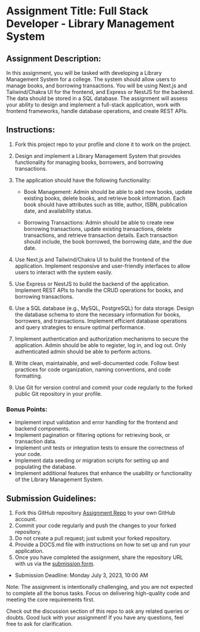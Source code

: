# Assignment Title: Full Stack Developer - Library Management System

## Assignment Description:

In this assignment, you will be tasked with developing a Library Management System for a college. The system should allow users to manage books, and borrowing transactions. You will be using Next.js and Tailwind/Chakra UI for the frontend, and Express or NestJS for the backend. The data should be stored in a SQL database. The assignment will assess your ability to design and implement a full-stack application, work with frontend frameworks, handle database operations, and create REST APIs.

## Instructions:

1. Fork this project repo to your profile and clone it to work on the project.

2. Design and implement a Library Management System that provides functionality for managing books, borrowers, and borrowing transactions.

3. The application should have the following functionality:

   - Book Management: Admin should be able to add new books, update existing books, delete books, and retrieve book information. Each book should have attributes such as title, author, ISBN, publication date, and availability status.

   - Borrowing Transactions: Admin should be able to create new borrowing transactions, update existing transactions, delete transactions, and retrieve transaction details. Each transaction should include, the book borrowed, the borrowing date, and the due date.

4. Use Next.js and Tailwind/Chakra UI to build the frontend of the application. Implement responsive and user-friendly interfaces to allow users to interact with the system easily.

5. Use Express or NestJS to build the backend of the application. Implement REST APIs to handle the CRUD operations for books, and borrowing transactions.

6. Use a SQL database (e.g., MySQL, PostgreSQL) for data storage. Design the database schema to store the necessary information for books, borrowers, and transactions. Implement efficient database operations and query strategies to ensure optimal performance.

7. Implement authentication and authorization mechanisms to secure the application. Admin should be able to register, log in, and log out. Only authenticated admin should be able to perform actions.

8. Write clean, maintainable, and well-documented code. Follow best practices for code organization, naming conventions, and code formatting.

9. Use Git for version control and commit your code regularly to the forked public Git repository in your profile.

### Bonus Points:

- Implement input validation and error handling for the frontend and backend components.
- Implement pagination or filtering options for retrieving book, or transaction data.
- Implement unit tests or integration tests to ensure the correctness of your code.
- Implement data seeding or migration scripts for setting up and populating the database.
- Implement additional features that enhance the usability or functionality of the Library Management System.

## Submission Guidelines:

1. Fork this GitHub repository [Assignment Repo](https://github.com/internsathi/fullstack-assignment) to your own GitHub account.
2. Commit your code regularly and push the changes to your forked repository.
3. Do not create a pull request; just submit your forked repository.
4. Provide a DOCS.md file with instructions on how to set up and run your application.
5. Once you have completed the assignment, share the repository URL with us via the [submission form](https://docs.google.com/forms/d/e/1FAIpQLSd49m7F_6oSXSI5RFQY_ps2CDQIt3i_iCqrPgzplbqIy8N4EA/viewform).

- Submission Deadline: Monday July 3, 2023, 10:00 AM

Note: The assignment is intentionally challenging, and you are not expected to complete all the bonus tasks. Focus on delivering high-quality code and meeting the core requirements first.

Check out the discussion section of this repo to ask any related queries or doubts. Good luck with your assignment! If you have any questions, feel free to ask for clarification.
